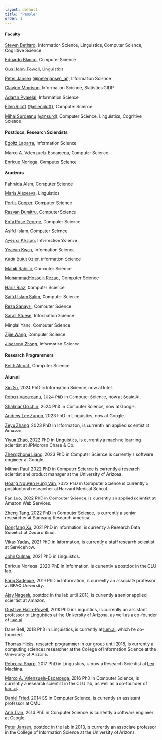 ```yaml
---
layout: default
title: "People"
order: 1
---
```



#### Faculty ####

[Steven Bethard](http://bethard.github.io), Information Science, Linguistics, Computer Science, Cognitive Science

[Eduardo Blanco](https://eduardoblanco.github.io/), Computer Science

[Gus Hahn-Powell](https://linguistics.arizona.edu/user/gus-hahn-powell), Linguistics

[Peter Jansen](http://ischool.arizona.edu/users/peter-jansen) ([@peterjansen_ai](https://twitter.com/peterjansen_ai)), Information Science

[Clayton Morrison](http://w3.sista.arizona.edu/~clayton/), Information Science, Statistics GIDP

[Adarsh Pyarelal](http://adarsh.cc), Information Science

[Ellen Riloff](http://www2.cs.arizona.edu/~riloff/) ([@ellenriloff](https://twitter.com/ellenriloff)), Computer Science

[Mihai Surdeanu](http://www.surdeanu.info/mihai) ([@msurd](https://twitter.com/msurd)), Computer Science, Linguistics, Cognitive Science

#### Postdocs, Research Scientists ####

[Egoitz Laparra](https://egolaparra.github.io), Information Science

Marco A. Valenzuela-Escarcega, Computer Science

[Enrique Noriega](https://enoriega.info), Computer Science


#### Students ####

Fahmida Alam, Computer Science

[Maria Alexeeva](https://maxaalexeeva.github.io/), Linguistics

[Portia Cooper](https://pcoopercoder.github.io), Computer Science

[Razvan Dumitru](https://github.com/RazvanDu), Computer Science

[Enfa Rose George](https://www.beingenfa.com), Computer Science

Asiful Islam, Computer Science

[Ayesha Khatun](https://www.linkedin.com/in/ayeshakhatunsujana/), Information Science

[Yeaeun Kwon](https://yeaeunkwon.github.io/), Information Science

[Kadir Bulut Özler](https://www.linkedin.com/in/kbozler/), Information Science

[Mahdi Rahimi](https://www.cs.arizona.edu/person/mahdi-rahimi), Computer Science

[MohammadHossein Rezaei](https://mhrezaei.com), Computer Science

[Haris Riaz](https://hriaz17.github.io/), Computer Science

[Saiful Islam Salim](https://scholar.google.com/citations?user=PRLujl4AAAAJ&hl=en), Computer Science

[Reza Sanayei](https://rsanayei.github.io/), Computer Science

[Sarah Stueve](https://www.linkedin.com/in/sarah-stueve/), Information Science

[Minglai Yang](https://ymingl.com), Computer Science

[Zijie Wang](https://wang-zijie.github.io/), Computer Science

[Jiacheng Zhang](https://www.linkedin.com/in/jiacheng-z-316147142/), Information Science

#### Research Programmers ####

[Keith Alcock](http://www.keithalcock.com), Computer Science

#### Alumni ####

[Xin Su](https://xinsu.name), 2024 PhD in Information Science, now at Intel.

[Robert Vacareanu](https://www.cs.arizona.edu/person/robert-vacareanu), 2024 PhD in Computer Science, now at Scale.AI.

[Shahriar Golchin](https://www.cs.arizona.edu/person/shahriar-golchin), 2024 PhD in Computer Science, now at Google.

[Andrew Lee Zupon](https://zupon.github.io/), 2023 PhD in Linguistics, now at Google.

[Zeyu Zhang](https://www.linkedin.com/in/zeyu-zhang-902035147/), 2023 PhD in Information, is currently an applied scientist at Amazon.

[Yiyun Zhao](https://www.linkedin.com/in/yiyun-zhao-677a42141/), 2022 PhD in Linguistics, is currently a machine learning scientist at JPMorgan Chase & Co.

[Zhengzhong Liang](https://www.linkedin.com/in/zhengzhong-liang-095810137/), 2023 PhD in Computer Science is currently a software engineer at Google.

[Mithun Paul](https://www.linkedin.com/in/mithunpaul/), 2022 PhD in Computer Science is currently a research scientist and product manager at the University of Arizona.

[Hoang Nguyen Hung Van](https://www.linkedin.com/in/hoangnhvan/), 2022 PhD in Computer Science is currently a postdoctoral researcher at Harvard Medical School.

[Fan Luo](https://www.linkedin.com/in/fan-luo-nlp/), 2022 PhD in Computer Science, is currently an applied scientist at Amazon Web Services.

[Zheng Tang](https://www.linkedin.com/in/zhengtang1120/), 2022 PhD in Computer Science, is currently a senior researcher at Samsung Research America.

[Dongfang Xu](https://www.linkedin.com/in/dongfangxu9/), 2021 PhD in Information, is currently a Research Data Scientist at Cedars-Sinai.

[Vikas Yadav](https://www.linkedin.com/in/vyf95/), 2021 PhD in Information, is currently a staff research scientist at ServiceNow.

[John Culnan](https://www.linkedin.com/in/john-culnan-354a224a/), 2021 PhD in Linguistics.

[Enrique Noriega](https://www.linkedin.com/in/enoriega/), 2020 PhD in Information, is currently a postdoc in the CLU lab.

[Farig Sadeque](https://www.linkedin.com/in/farig-sadeque-a982125b/), 2019 PhD in Information, is currently an associate professor at BRAC University.

[Ajay Nagesh](https://www.linkedin.com/in/ajay-nagesh-71576352/), postdoc in the lab until 2018, is currently a senior applied scientist at Amazon.

[Gustave Hahn-Powell](https://www.linkedin.com/in/gushahnpowell/), 2018 PhD in Linguistics, is currently an assistant professor of Linguistics at the University of Arizona, as well as a co-founder of [lum.ai](https://lum.ai).

Dane Bell, 2018 PhD in Linguistics, is currently at [lum.ai](https://lum.ai), which he co-founded.

[Thomas Hicks](https://www.linkedin.com/in/hickst/), research programmer in our group until 2018, is currently a computing sciences researcher at the College of Information Science at the University of Arizona.

[Rebecca Sharp](https://www.linkedin.com/in/rebecca-sharp-b5163b12b/), 2017 PhD in Linguistics, is now a Research Scientist at [Lex Machina](https://lexmachina.com).

[Marco A. Valenzuela-Escarcega](https://www.linkedin.com/in/marco-antonio-valenzuela-esc%C3%A1rcega-08b7a96b/), 2016 PhD in Computer Science, is currently a research scientist in the CLU lab, as well as a co-founder of [lum.ai](http://lum.ai).

[Daniel Fried](https://dpfried.github.io/), 2014 BS in Computer Science, is currently an assistant professor at CMU.

[Anh Tran](https://trananh.github.io), 2014 PhD in Computer Science, is currently a software engineer at Google.

[Peter Jansen](https://infosci.arizona.edu/person/peter-jansen), postdoc in the lab in 2013, is currently an associate professor in the College of Information Science at the University of Arizona.
